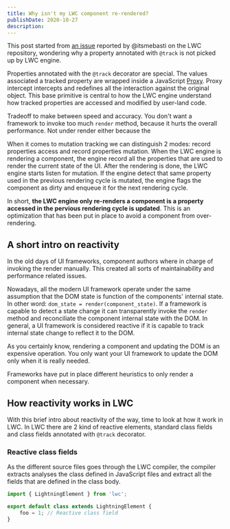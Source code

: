 ```yaml
---
title: Why isn't my LWC component re-rendered?
publishDate: 2020-10-27
description: 
---
```


This post started from [an issue](https://github.com/salesforce/lwc/issues/2249) reported by @itsmebasti on the LWC repository, wondering why a property annotated with `@track` is not picked up by LWC engine.

Properties annotated with the `@track` decorator are special. The values associated a tracked property are wrapped inside a JavaScript [Proxy](https://developer.mozilla.org/fr/docs/Web/JavaScript/Reference/Global_Objects/Proxy). Proxy intercept intercepts and redefines all the interaction against the original object. This base primitive is central to how the LWC engine understand how tracked properties are accessed and modified by user-land code.

Tradeoff to make between speed and accuracy. You don't want a framework to invoke too much `render` method, because it hurts the overall performance. Not under render either because the 

When it comes to mutation tracking we can distinguish 2 modes: record properties access and record properties mutation. When the LWC engine is rendering a component, the engine record all the properties that are used to render the current state of the UI. After the rendering is done, the LWC engine starts listen for mutation. If the engine detect that same property used in the previous rendering cycle is mutated, the engine flags the component as dirty and enqueue it for the next rendering cycle.

In short, **the LWC engine only re-renders a component is a property accessed in the pervious rendering cycle is updated**. This is an optimization that has been put in place to avoid a component from over-rendering.

## A short intro on reactivity

In the old days of UI frameworks, component authors where in charge of invoking the render manually. This created all sorts of maintainability and performance related issues. 

Nowadays, all the modern UI framework operate under the same assumption that the DOM state is function of the components' internal state. In other word: `dom_state = render(component_state)`. If a framework is capable to detect a state change it can transparently invoke the `render` method and reconciliate the component internal state with the DOM. In general, a UI framework is considered reactive if it is capable to track internal state change to reflect it to the DOM.

As you certainly know, rendering a component and updating the DOM is an expensive operation. You only want your UI framework to update the DOM only when it is really needed. 

Frameworks have put in place different heuristics to only render a component when necessary.

## How reactivity works in LWC

With this brief intro about reactivity of the way, time to look at how it work in LWC. In LWC there are 2 kind of reactive elements, standard class fields and class fields annotated with `@track` decorator.

### Reactive class fields

As the different source files goes through the LWC compiler, the compiler extracts analyses the class defined in JavaScript files and extract all the fields that are defined in the class body.

```js
import { LightningElement } from 'lwc';

export default class extends LightningElement {
    foo = 1; // Reactive class field
}
```